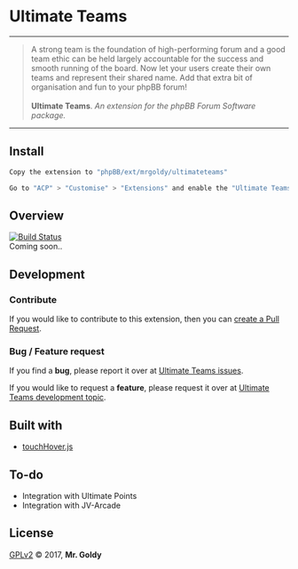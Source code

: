 
# Ultimate Teams
---
> A strong team is the foundation of high-performing forum and a good team ethic can be held largely accountable for the success and smooth running of the board. Now let your users create their own teams and represent their shared name. Add that extra bit of organisation and fun to your phpBB forum!<br><br>
> **Ultimate Teams**. *An extension for the phpBB Forum Software package.*

---

## Install
```javascript
Copy the extension to "phpBB/ext/mrgoldy/ultimateteams"

Go to "ACP" > "Customise" > "Extensions" and enable the "Ultimate Teams" extension.
```

## Overview
[![Build Status](https://travis-ci.org/mrgoldy/ultimateteams.svg?branch=master)](https://travis-ci.org/mrgoldy/ultimateteams) <br />
Coming soon..

## Development

### Contribute
If you would like to contribute to this extension, then you can [create a Pull Request](https://github.com/mrgoldy/ultimateteams/pulls "Create a Pull Request for Mr. Goldy's Ultimate Teams").

### Bug / Feature request
If you find a **bug**, please report it over at [Ultimate Teams issues](https://github.com/mrgoldy/ultimateteams/issues "Ultimate Teams issues").

If you would like to request a **feature**, please request it over at [Ultimate Teams development topic](https://www.phpbb.com/community/viewtopic.php?f=456&t=2449321 "Ultimate Teams phpBB's development topic").

## Built with
* [touchHover.js](https://gist.github.com/csasbach/867744 "Create tooltips on mouseover or on click (for supporting touch interfaces).
by C. Scott Asbach")

## To-do
* Integration with Ultimate Points
* Integration with JV-Arcade

## License
[GPLv2](license.txt) &copy; 2017, **Mr. Goldy**

